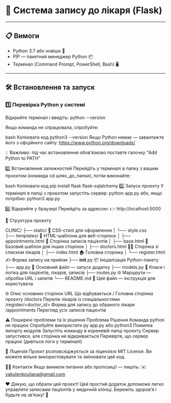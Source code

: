 # 🏥 Система запису до лікаря (Flask)

---

## 📋 Вимоги
- Python 3.7 або новіше 🐍
- PIP — пакетний менеджер Python 📦
- Термінал (Command Prompt, PowerShell, Bash) 🖥️

---

## 🛠️ Встановлення та запуск

### 1️⃣ Перевірка Python у системі
Відкрийте термінал і введіть:
   python --version

Якщо команда не спрацювала, спробуйте:

bash
Копіювати код
python3 --version
Якщо Python немає — завантажте його з офіційного сайту:
https://www.python.org/downloads/

💡 Важливо: під час встановлення обов’язково поставте галочку “Add Python to PATH”

2️⃣ Встановлення залежностей
Перейдіть у терміналі в папку з вашим проєктом (команда cd шлях_до_папки), потім виконайте:

bash
Копіювати код
pip install flask flask-sqlalchemy
3️⃣ Запуск проєкту
У терміналі в папці з проєктом запустіть сервер:
python app.py
або, якщо потрібно:
python3 app.py

4️⃣ Відкрийте у браузері
Перейдіть за адресою:
👉 http://localhost:5000

📂 Структура проєкту

CLINIC/
├── static/                   🎨 CSS-стилі для оформлення
│   └── style.css             
├── templates/                📄 HTML-шаблони для веб-сторінок
│   ├── appointments.html     📅 Сторінка записів пацієнтів
│   ├── base.html             🧱 Базовий шаблон для інших сторінок
│   ├── doctors.html          👩‍⚕️ Сторінка зі списком лікарів
│   ├── index.html            🏠 Головна сторінка
│   └── register.html         ✍️ Форма запису на прийом
├── __init__.py               📦 Ініціалізація Python-пакету
├── app.py                   🚀 Основний файл — запуск додатку
├── models.py                 🧩 Класи і логіка для пацієнтів, лікарів, записів
├── routes.py                 🌐 Маршрути — обробка URL і запитів
└── README.md                 📖 Цей файл — інструкція для користувача

🌐 Опис основних сторінок
URL	Що відбувається
/	Головна сторінка проєкту
/doctors	Перелік лікарів із спеціальностями
/register/<doctor_id>	Форма для запису до обраного лікаря
/appointments	Перегляд усіх записів пацієнтів

⚠️ Поширені проблеми та їх рішення
Проблема	Рішення
Команда python не працює	Спробуйте використати py app.py або python3
Помилка імпорту модулів	Запустіть команду в кореневій папці проєкту
Сервер запустився, але сторінка не відкривається	Перевірте, що сервер працює (дивіться логи у терміналі)

📖 Ліцензія
Проєкт розповсюджується за ліцензією MIT License.
Ви можете вільно використовувати та змінювати цей код.

🙋‍♀️ Контакти
Якщо виникли питання або пропозиції — пишіть:
✉️ vakulenkouliana@gmail.com

❤️ Дякую, що обрали цей проєкт!
Цей простий додаток допоможе легко управляти записами пацієнтів у медичній клініці.
Бережіть здоров’я і будьте на зв’язку! 💙







